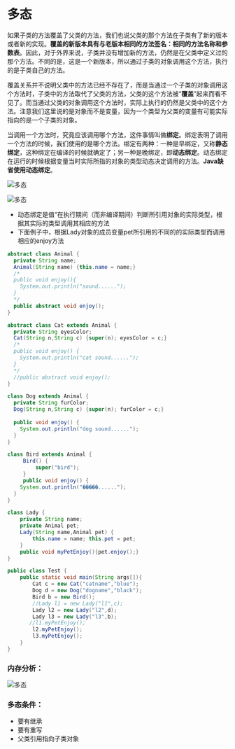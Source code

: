 ﻿# 多态


如果子类的方法覆盖了父类的方法，我们也说父类的那个方法在子类有了新的版本或者新的实现。**覆盖的新版本具有与老版本相同的方法签名：相同的方法名称和参数表**。因此，对于外界来说，子类并没有增加新的方法，仍然是在父类中定义过的那个方法。不同的是，这是一个新版本，所以通过子类的对象调用这个方法，执行的是子类自己的方法。

覆盖关系并不说明父类中的方法已经不存在了，而是当通过一个子类的对象调用这个方法时，子类中的方法取代了父类的方法，父类的这个方法被“**覆盖**”起来而看不见了。而当通过父类的对象调用这个方法时，实际上执行的仍然是父类中的这个方法。注意我们这里说的是对象而不是变量，因为一个类型为父类的变量有可能实际指向的是一个子类的对象。

当调用一个方法时，究竟应该调用哪个方法，这件事情叫做**绑定**。绑定表明了调用一个方法的时候，我们使用的是哪个方法。绑定有两种：一种是早绑定，又称**静态绑定**，这种绑定在编译的时候就确定了；另一种是晚绑定，即**动态绑定**。动态绑定在运行的时候根据变量当时实际所指的对象的类型动态决定调用的方法。**Java缺省使用动态绑定**。

![多态][1]

![多态][2]


[1]: https://github.com/LibraTang/Pics/blob/master/Java-Notes/%E5%A4%9A%E6%80%811.png
[2]: https://github.com/LibraTang/Pics/blob/master/Java-Notes/%E5%A4%9A%E6%80%812.png

* 动态绑定是值“在执行期间（而非编译期间）判断所引用对象的实际类型，根据其实际的类型调用其相应的方法
* 下面例子中，根据Lady对象的成员变量pet所引用的不同的的实际类型而调用相应的enjoy方法
```java
abstract class Animal {
  private String name;
  Animal(String name) {this.name = name;}
  /*
  public void enjoy(){
    System.out.println("sound......");
  }
  */
  public abstract void enjoy();
}

abstract class Cat extends Animal {
  private String eyesColor;
  Cat(String n,String c) {super(n); eyesColor = c;}
  /*
  public void enjoy() {
    System.out.println("cat sound......");
  }
  */
  //public abstract void enjoy();
}

class Dog extends Animal {
  private String furColor;
  Dog(String n,String c) {super(n); furColor = c;}
 
  public void enjoy() {
    System.out.println("dog sound......");
  }
}

class Bird extends Animal {
	 Bird() {
	 	 super("bird");
	 }
	 public void enjoy() {
    System.out.println("�����......");
  }
}

class Lady {
    private String name;
    private Animal pet;
    Lady(String name,Animal pet) {
        this.name = name; this.pet = pet;
    }
    public void myPetEnjoy(){pet.enjoy();}
}

public class Test {
    public static void main(String args[]){
        Cat c = new Cat("catname","blue");
        Dog d = new Dog("dogname","black");
        Bird b = new Bird();
        //Lady l1 = new Lady("l1",c);
        Lady l2 = new Lady("l2",d);
        Lady l3 = new Lady("l3",b);
       //l1.myPetEnjoy();
        l2.myPetEnjoy();
        l3.myPetEnjoy();
    }
}
```
### 内存分析：

![多态](https://github.com/LibraTang/Pics/blob/master/Java-Notes/%E5%A4%9A%E6%80%813.png)

### 多态条件：

* 要有继承
* 要有重写
* 父类引用指向子类对象